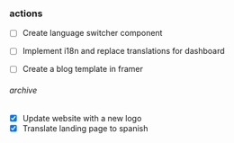 
### actions

- [ ] Create language switcher component
- [ ] Implement i18n and replace translations for dashboard
- [ ]  Create a blog template in framer


###### archive

- [x] Update website with a new logo
- [x] Translate landing page to spanish